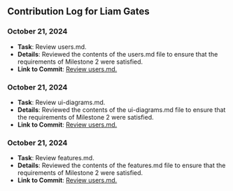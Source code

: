 ## Contribution Log for Liam Gates

### October 21, 2024

- **Task**: Review users.md.
- **Details**: Reviewed the contents of the users.md file to ensure that the requirements of Milestone 2 were satisfied.
- **Link to Commit**: [Review users.md.](https://github.com/nhan0504/CS326/commit/b3ec0d2c64a8558f401e3c49d76328e92435516e)

### October 21, 2024

- **Task**: Review ui-diagrams.md.
- **Details**: Reviewed the contents of the ui-diagrams.md file to ensure that the requirements of Milestone 2 were satisfied.
- **Link to Commit**: [Review users.md.](https://github.com/nhan0504/CS326/commit/67c980ebf2753e6ecc074f069dbdde1046689559)

### October 21, 2024

- **Task**: Review features.md.
- **Details**: Reviewed the contents of the features.md file to ensure that the requirements of Milestone 2 were satisfied.
- **Link to Commit**: [Review users.md.](https://github.com/nhan0504/CS326/commit/d83b8a2d4299a6ea8e942f446d31479494ec02f1)
